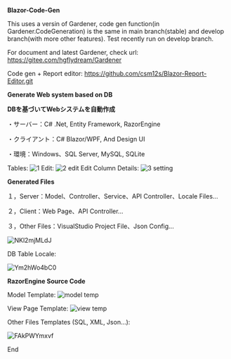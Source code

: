 **Blazor-Code-Gen**

This uses a versin of Gardener, code gen function(in Gardener.CodeGeneration) is the same in main branch(stable) and develop branch(with more other features).
Test recently run on develop branch.

For document and latest Gardener, check url:
https://gitee.com/hgflydream/Gardener

Code gen + Report editor: 
https://github.com/csm12s/Blazor-Report-Editor.git

**Generate Web system based on DB**

**DBを基づいてWebシステムを自動作成**


・サーバー：C# .Net, Entity Framework, RazorEngine

・クライアント：C# Blazor/WPF, And Design UI

・環境：Windows、SQL Server, MySQL, SQLite



Tables:
![1](https://github.com/csm12s/Blazor-Web-App-Code-Generation/assets/64699457/9ef0fd28-dd7f-444c-aa75-afb62c364e94)
Edit:
![2 edit](https://github.com/csm12s/Blazor-Web-App-Code-Generation/assets/64699457/98d72c67-c7fc-4944-a5e1-2b7ab7074169)
Edit Column Details:
![3 setting](https://github.com/csm12s/Blazor-Web-App-Code-Generation/assets/64699457/f81de584-197e-4599-b242-7ea3afbd3a67)

**Generated Files**

１，Server：Model、Controller、Service、API Controller、Locale Files...

２，Client：Web Page、API Controller...

３，Other Files：VisualStudio Project File、Json Config...



![NKl2mjMLdJ](https://github.com/csm12s/Blazor-Code-Gen/assets/64699457/101313d5-0334-4a64-afa8-78a4d4fe403f)

DB Table Locale:

![Ym2hWo4bC0](https://github.com/csm12s/Blazor-Code-Gen/assets/64699457/49cc4309-407c-47a7-beb8-66dfff4b2421)


**RazorEngine Source Code**

Model Template:
![model temp](https://github.com/csm12s/Blazor-Code-Gen/assets/64699457/14601a36-d545-4a11-93d4-b045ba0835ac)

View Page Template:
![view temp](https://github.com/csm12s/Blazor-Code-Gen/assets/64699457/7d2651d9-a2e0-48b7-ba0a-a67317f7da6f)

Other Files Templates (SQL, XML, Json...):

![FAkPWYmxvf](https://github.com/csm12s/Blazor-Code-Gen/assets/64699457/288e25f5-5af2-4af1-b12d-40d82cb8be96)


End
